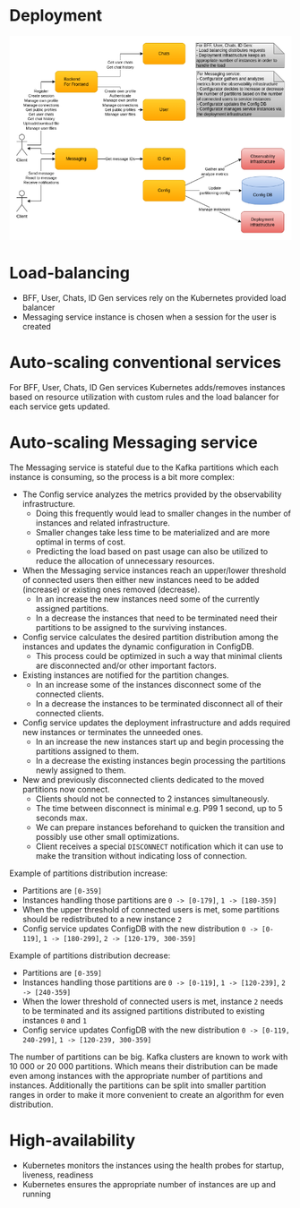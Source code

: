 # Deployment

![Deployment](images/cecochat-deployment.png)

# Load-balancing

* BFF, User, Chats, ID Gen services rely on the Kubernetes provided load balancer
* Messaging service instance is chosen when a session for the user is created

# Auto-scaling conventional services

For BFF, User, Chats, ID Gen services Kubernetes adds/removes instances based on resource utilization with custom rules and the load balancer for each service gets updated.

# Auto-scaling Messaging service

The Messaging service is stateful due to the Kafka partitions which each instance is consuming, so the process is a bit more complex:
* The Config service analyzes the metrics provided by the observability infrastructure.
  - Doing this frequently would lead to smaller changes in the number of instances and related infrastructure.
  - Smaller changes take less time to be materialized and are more optimal in terms of cost.
  - Predicting the load based on past usage can also be utilized to reduce the allocation of unnecessary resources.
* When the Messaging service instances reach an upper/lower threshold of connected users then either new instances need to be added (increase) or existing ones removed (decrease).
  - In an increase the new instances need some of the currently assigned partitions.
  - In a decrease the instances that need to be terminated need their partitions to be assigned to the surviving instances.
* Config service calculates the desired partition distribution among the instances and updates the dynamic configuration in ConfigDB.
  - This process could be optimized in such a way that minimal clients are disconnected and/or other important factors.
* Existing instances are notified for the partition changes.
  - In an increase some of the instances disconnect some of the connected clients.
  - In a decrease the instances to be terminated disconnect all of their connected clients.
* Config service updates the deployment infrastructure and adds required new instances or terminates the unneeded ones.
  - In an increase the new instances start up and begin processing the partitions assigned to them.
  - In a decrease the existing instances begin processing the partitions newly assigned to them.
* New and previously disconnected clients dedicated to the moved partitions now connect.
  - Clients should not be connected to 2 instances simultaneously.
  - The time between disconnect is minimal e.g. P99 1 second, up to 5 seconds max.
  - We can prepare instances beforehand to quicken the transition and possibly use other small optimizations.
  - Client receives a special `DISCONNECT` notification which it can use to make the transition without indicating loss of connection.

Example of partitions distribution increase:
* Partitions are `[0-359]`
* Instances handling those partitions are `0 -> [0-179]`, `1 -> [180-359]`
* When the upper threshold of connected users is met, some partitions should be redistributed to a new instance `2`
* Config service updates ConfigDB with the new distribution `0 -> [0-119]`, `1 -> [180-299]`, `2 -> [120-179, 300-359]`

Example of partitions distribution decrease:
* Partitions are `[0-359]`
* Instances handling those partitions are `0 -> [0-119]`, `1 -> [120-239]`, `2 -> [240-359]`
* When the lower threshold of connected users is met, instance `2` needs to be terminated and its assigned partitions distributed to existing instances `0` and `1`
* Config service updates ConfigDB with the new distribution `0 -> [0-119, 240-299]`, `1 -> [120-239, 300-359]`

The number of partitions can be big. Kafka clusters are known to work with 10 000 or 20 000 partitions. Which means their distribution can be made even among instances with the appropriate number of partitions and instances. Additionally the partitions can be split into smaller partition ranges in order to make it more convenient to create an algorithm for even distribution.

# High-availability

* Kubernetes monitors the instances using the health probes for startup, liveness, readiness
* Kubernetes ensures the appropriate number of instances are up and running
